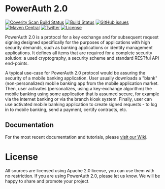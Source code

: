 # PowerAuth 2.0

[![Coverity Scan Build Status](https://img.shields.io/coverity/scan/8967.svg)](https://scan.coverity.com/projects/wultra-powerauth-crypto)
[![Build Status](https://travis-ci.org/wultra/powerauth-crypto.svg?branch=master)](https://travis-ci.org/wultra/powerauth-crypto)
[![GitHub issues](https://img.shields.io/github/issues/wultra/powerauth-crypto.svg?maxAge=2592000)](https://github.com/wultra/powerauth-crypto/issues)
[![Maven Central](https://img.shields.io/maven-central/v/io.getlime.security/powerauth-java-crypto.svg?maxAge=2592000)](http://search.maven.org/#search%7Cga%7C1%7Cg%3A%22io.getlime.security%22)
[![Twitter](https://img.shields.io/badge/twitter-@wultra-blue.svg?style=flat)](http://twitter.com/wultra)
[![License](https://img.shields.io/badge/License-Apache%202.0-blue.svg)](https://github.com/wultra/powerauth-crypto/blob/master/LICENSE.txt)

PowerAuth 2.0 is a protocol for a key exchange and for subsequent request signing designed specifically for the purposes of applications with high security demands, such as banking applications or identity management applications. It defines all items that are required for a complete security solution: a used cryptography, a security scheme and standard RESTful API end-points.

A typical use-case for PowerAuth 2.0 protocol would be assuring the security of a mobile banking application. User usually downloads a "blank" (non-personalized) mobile banking app from the mobile application market. Then, user activates (personalizes, using a key-exchange algorithm) the mobile banking using some application that is assumed secure, for example via the internet banking or via the branch kiosk system. Finally, user can use activated mobile banking application to create signed requests - to log in to mobile banking, send a payment, certify contracts, etc.

## Documentation

For the most recent documentation and tutorials, please [visit our Wiki](https://github.com/wultra/powerauth-crypto/wiki).

# License

All sources are licensed using Apache 2.0 license, you can use them with no restriction. If you are using PowerAuth 2.0, please let us know. We will be happy to share and promote your project.
